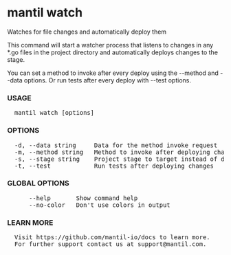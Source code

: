 
# mantil watch

Watches for file changes and automatically deploy them

This command will start a watcher process that listens to changes in any *.go files
in the project directory and automatically deploys changes to the stage.

You can set a method to invoke after every deploy using the --method and --data options.
Or run tests after every deploy with --test options.

### USAGE
<pre>
  mantil watch [options]
</pre>
### OPTIONS
<pre>
  -d, --data string     Data for the method invoke request
  -m, --method string   Method to invoke after deploying changes
  -s, --stage string    Project stage to target instead of default
  -t, --test            Run tests after deploying changes
</pre>
### GLOBAL OPTIONS
<pre>
      --help       Show command help
      --no-color   Don't use colors in output
</pre>
### LEARN MORE
<pre>
  Visit https://github.com/mantil-io/docs to learn more.
  For further support contact us at support@mantil.com.
</pre>
